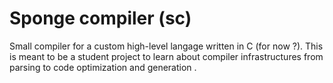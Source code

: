 # Sponge compiler (sc)
Small compiler for a custom high-level langage written in C (for now ?). This is meant to be a student project to learn about compiler infrastructures from parsing to code optimization and generation
.
